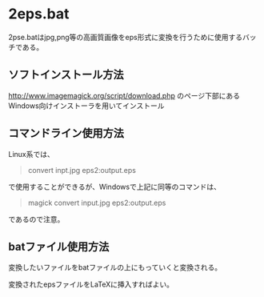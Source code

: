 # 2eps.bat
2pse.batはjpg,png等の高画質画像をeps形式に変換を行うために使用するバッチである。
## ソフトインストール方法
http://www.imagemagick.org/script/download.php のページ下部にあるWindows向けインストーラを用いてインストール
## コマンドライン使用方法
Linux系では、
> convert inpt.jpg eps2:output.eps

で使用することができるが、Windowsで上記に同等のコマンドは、
> magick convert input.jpg eps2:output.eps

であるので注意。

## batファイル使用方法

変換したいファイルをbatファイルの上にもっていくと変換される。

変換されたepsファイルをLaTeXに挿入すればよい。